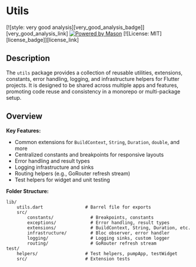 # Utils

[![style: very good analysis][very_good_analysis_badge]][very_good_analysis_link]
[![Powered by Mason](https://img.shields.io/endpoint?url=https%3A%2F%2Ftinyurl.com%2Fmason-badge)](https://github.com/felangel/mason)
[![License: MIT][license_badge]][license_link]

## Description

The `utils` package provides a collection of reusable utilities, extensions, constants, error handling, logging, and infrastructure helpers for Flutter projects. It is designed to be shared across multiple apps and features, promoting code reuse and consistency in a monorepo or multi-package setup.

## Overview

**Key Features:**
- Common extensions for `BuildContext`, `String`, `Duration`, `double`, and more
- Centralized constants and breakpoints for responsive layouts
- Error handling and result types
- Logging infrastructure and sinks
- Routing helpers (e.g., GoRouter refresh stream)
- Test helpers for widget and unit testing

**Folder Structure:**

```
lib/
	utils.dart                # Barrel file for exports
	src/
		constants/              # Breakpoints, constants
		exceptions/             # Error handling, result types
		extensions/             # BuildContext, String, Duration, etc.
		infrastructure/         # Bloc observer, error handler
		logging/                # Logging sinks, custom logger
		routing/                # GoRouter refresh stream
test/
	helpers/                  # Test helpers, pumpApp, testWidget
	src/                      # Extension tests
```
